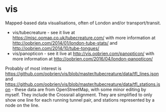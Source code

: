 # vis
Mapped-based data visualisations, often of London and/or transport/transit.

* vis/tubecreature - see it live at https://misc.oomap.co.uk/tubecreature.com/ with more information at http://oobrien.com/2014/01/london-tube-stats/ and http://oobrien.com/2014/10/tube-tongues/
* vis/panopticon - see it live at http://vis.oobrien.com/panopticon/ with more information at http://oobrien.com/2016/04/london-panopticon/

Probably of most interest is https://github.com/oobrien/vis/blob/master/tubecreature/data/tfl_lines.json and https://github.com/oobrien/vis/blob/master/tubecreature/data/tfl_stations.json - these data are from OpenStreetMap, with some minor editing by myself. They include the Crossrail alignment. They are simplified to only show one line for each running tunnel pair, and stations represented by a node on the line.

